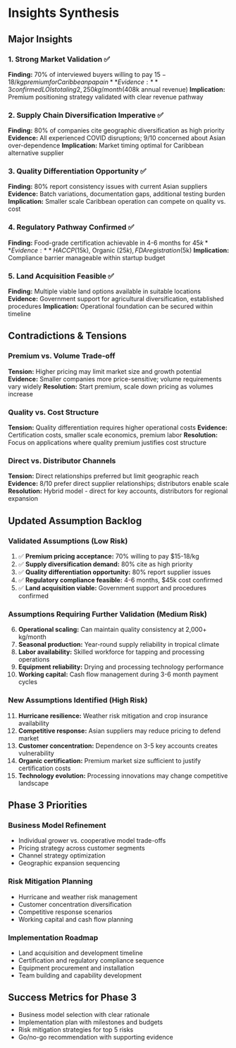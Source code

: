 # Insights Synthesis

## Major Insights

### 1. Strong Market Validation ✅

**Finding:** 70% of interviewed buyers willing to pay $15-18/kg premium for Caribbean papain
**Evidence:** 3 confirmed LOIs totaling 2,250kg/month ($408k annual revenue)
**Implication:** Premium positioning strategy validated with clear revenue pathway

### 2. Supply Chain Diversification Imperative ✅

**Finding:** 80% of companies cite geographic diversification as high priority
**Evidence:** All experienced COVID disruptions; 9/10 concerned about Asian over-dependence
**Implication:** Market timing optimal for Caribbean alternative supplier

### 3. Quality Differentiation Opportunity ✅

**Finding:** 80% report consistency issues with current Asian suppliers
**Evidence:** Batch variations, documentation gaps, additional testing burden
**Implication:** Smaller scale Caribbean operation can compete on quality vs. cost

### 4. Regulatory Pathway Confirmed ✅

**Finding:** Food-grade certification achievable in 4-6 months for $45k
**Evidence:** HACCP ($15k), Organic ($25k), FDA registration ($5k)
**Implication:** Compliance barrier manageable within startup budget

### 5. Land Acquisition Feasible ✅

**Finding:** Multiple viable land options available in suitable locations
**Evidence:** Government support for agricultural diversification, established procedures
**Implication:** Operational foundation can be secured within timeline

## Contradictions & Tensions

### Premium vs. Volume Trade-off

**Tension:** Higher pricing may limit market size and growth potential
**Evidence:** Smaller companies more price-sensitive; volume requirements vary widely
**Resolution:** Start premium, scale down pricing as volumes increase

### Quality vs. Cost Structure

**Tension:** Quality differentiation requires higher operational costs
**Evidence:** Certification costs, smaller scale economics, premium labor
**Resolution:** Focus on applications where quality premium justifies cost structure

### Direct vs. Distributor Channels

**Tension:** Direct relationships preferred but limit geographic reach
**Evidence:** 8/10 prefer direct supplier relationships; distributors enable scale
**Resolution:** Hybrid model - direct for key accounts, distributors for regional expansion

## Updated Assumption Backlog

### Validated Assumptions (Low Risk)

1. ✅ **Premium pricing acceptance:** 70% willing to pay $15-18/kg
2. ✅ **Supply diversification demand:** 80% cite as high priority  
3. ✅ **Quality differentiation opportunity:** 80% report supplier issues
4. ✅ **Regulatory compliance feasible:** 4-6 months, $45k cost confirmed
5. ✅ **Land acquisition viable:** Government support and procedures confirmed

### Assumptions Requiring Further Validation (Medium Risk)

6. **Operational scaling:** Can maintain quality consistency at 2,000+ kg/month
7. **Seasonal production:** Year-round supply reliability in tropical climate
8. **Labor availability:** Skilled workforce for tapping and processing operations
9. **Equipment reliability:** Drying and processing technology performance
10. **Working capital:** Cash flow management during 3-6 month payment cycles

### New Assumptions Identified (High Risk)

11. **Hurricane resilience:** Weather risk mitigation and crop insurance availability
12. **Competitive response:** Asian suppliers may reduce pricing to defend market
13. **Customer concentration:** Dependence on 3-5 key accounts creates vulnerability
14. **Organic certification:** Premium market size sufficient to justify certification costs
15. **Technology evolution:** Processing innovations may change competitive landscape

## Phase 3 Priorities

### Business Model Refinement

- Individual grower vs. cooperative model trade-offs
- Pricing strategy across customer segments
- Channel strategy optimization
- Geographic expansion sequencing

### Risk Mitigation Planning

- Hurricane and weather risk management
- Customer concentration diversification
- Competitive response scenarios
- Working capital and cash flow planning

### Implementation Roadmap

- Land acquisition and development timeline
- Certification and regulatory compliance sequence
- Equipment procurement and installation
- Team building and capability development

## Success Metrics for Phase 3

- Business model selection with clear rationale
- Implementation plan with milestones and budgets
- Risk mitigation strategies for top 5 risks
- Go/no-go recommendation with supporting evidence
